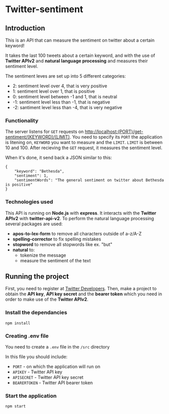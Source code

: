 # Twitter-sentiment

## Introduction
This is an API that can measure the sentiment on twitter about a certain keyword! 

It takes the last 100 tweets about a certain keyword, and with the use of **Twitter APIv2** and **natural language processing** and measures their sentiment level. 

The sentiment leves are set up into 5 different categories:
- 2: sentiment level over 4, that is very positive
- 1: sentiment level over 1, that is positive
- 0: sentiment level between -1 and 1, that is neutral
- -1: sentiment level less than -1, that is negative
- -2: santiment level less than -4, that is very negative
### Functionality
The server listens for `GET` requests on [http://localhost:(PORT)/get-sentiment/(KEYWORD)/(LIMIT)](http://localhost:6000/get-sentiment/Bethesda/100). You need to specify its `PORT` the application is litening on, `KEYWORD` you want to measure and the `LIMIT`. `LIMIT` is between 10 and 100. After recieving the `GET` request, it measures the sentiment level. 

When it's done, it send back a JSON similar to this:
```
{
    "keyword": "Bethesda",
    "sentiment": 1,
    "sentimentWords": "The general sentiment on twitter about Bethesda is positive"
}
```
### Technologies used
This API is running on **Node.js** with **express**.
It interacts with the **Twitter APIv2** with **twitter-api-v2**.
To perform the natural language processing several packages are used:
- **apos-to-lex-form** to remove all characters outside of a-z/A-Z
- **spelling-corrector** to fix spelling mistakes
- **stopword** to remove all stopwords like ex. "but"
- **natural** to:
  - tokenize the message
  - measure the sentiment of the text

## Running the project
First, you need to register at [Twitter Developers](https://developer.twitter.com/en). Then, make a project to obtain the **API key**, **API key secret** and the **bearer token** which you need in order to make use of the **Twitter APIv2**.

### Install the dependancies
```
npm install
``` 
### Creating .env file
You need to create a `.env` file in the `/src` directory

In this file you should include:
- `PORT` - on which the application will run on
- `APIKEY` - Twitter API key 
- `APISECRET` - Twitter API key secret
- `BEARERTOKEN` - Twitter API bearer token 
  
### Start the application 
```
npm start
```